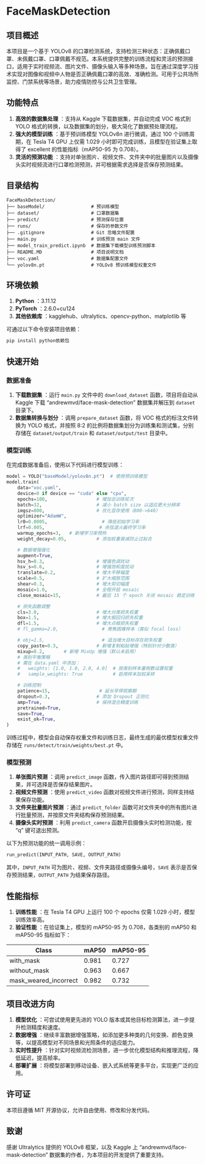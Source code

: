 # FaceMaskDetection

## 项目概述

本项目是一个基于 YOLOv8 的口罩检测系统，支持检测三种状态：正确佩戴口罩、未佩戴口罩、口罩佩戴不规范。本系统提供完整的训练流程和灵活的预测接口，适用于实时视频流、图片文件、摄像头输入等多种场景。旨在通过深度学习技术实现对图像和视频中人物是否正确佩戴口罩的高效、准确检测。可用于公共场所监控、门禁系统等场景，助力疫情防控与公共卫生管理。

## 功能特点

  1. **高效的数据集处理** ：支持从 Kaggle 下载数据集，并自动完成 VOC 格式到 YOLO 格式的转换，以及数据集的划分，极大简化了数据预处理流程。
  2. **强大的模型训练** ：基于预训练模型 YOLOv8n 进行微调，通过 100 个训练周期，在 Tesla T4 GPU 上仅需 1.029 小时即可完成训练，且模型在验证集上取得了 excellent 的性能指标（mAP50-95 为 0.708）。
  3. **灵活的预测功能** ：支持对单张图片、视频文件、文件夹中的批量图片以及摄像头实时视频流进行口罩检测预测，并可根据需求选择是否保存预测结果。

## 目录结构

```
FaceMaskDetection/
├── baseModel/                 # 预训练模型
├── dataset/                   # 口罩数据集
├── predict/                   # 预测保存位置
├── runs/                      # 保存的参数文件
├── .gitignore                 # Git 忽略文件配置
├── main.py                    # 训练预测 main 文件
├── model_train_predict.ipynb  # 数据集下载模型训练预测脚本
├── README.MD                  # 项目说明文档
├── voc.yaml                   # 数据集配置文件
└── yolov8n.pt                 # YOLOv8 预训练模型权重文件
```

## 环境依赖

  1. **Python** ：3.11.12
  2. **PyTorch** ：2.6.0+cu124
  3. **其他依赖库** ：kagglehub、ultralytics、opencv-python、matplotlib 等

可通过以下命令安装项目依赖：

```bash
pip install python依赖包
```

## 快速开始

### 数据准备

  1. **下载数据集** ：运行 `main.py` 文件中的 `download_dataset` 函数，项目将自动从 Kaggle 下载 “andrewmvd/face-mask-detection” 数据集并解压到 `dataset` 目录下。
  2. **数据集转换与划分** ：调用 `prepare_dataset` 函数，将 VOC 格式的标注文件转换为 YOLO 格式，并按照 8:2 的比例将数据集划分为训练集和测试集，分别存储在 `dataset/output/train` 和 `dataset/output/test` 目录中。

### 模型训练

在完成数据准备后，使用以下代码进行模型训练：

```python
model = YOLO("baseModel/yolov8n.pt")  # 使用预训练模型
model.train(
    data="voc.yaml",
    device=0 if device == "cuda" else "cpu",
    epochs=100,                  # 增加总训练轮次
    batch=32,                    # 减小 batch size 以适应更大分辨率
    imgsz=800,                   # 优化显存使用（800->640）
    optimizer="AdamW",
    lr0=0.0005,                    # 降低初始学习率
    lrf=0.005,                    # 余弦退火最终学习率
    warmup_epochs=3,   # 新增学习率预热
    weight_decay=0.05,           # 添加权重衰减防止过拟合

    # 数据增强强化
    augment=True,
    hsv_h=0.3,                   # 增强色调扰动
    hsv_s=0.6,                   # 增强饱和度扰动
    translate=0.2,               # 增大平移幅度
    scale=0.5,                   # 扩大缩放范围
    shear=0.3,                   # 增大剪切幅度
    mosaic=1.0,                  # 全程开启 mosaic
    close_mosaic=15,             # 最后 15 个 epoch 关闭 mosaic 稳定训练

    # 损失函数调整
    cls=3.0,                     # 增大分类损失权重
    box=1.5,                     # 增大框回归损失权重
    dfl=1.5,                     # 增大点框损失权重
    # fl_gamma=2.0,                # 聚焦困难样本（类似 focal loss）

    # obj=1.5,                     # 适当增大目标存在损失权重
    copy_paste=0.3,              # 新增复制粘贴增强（特别针对少数类）
    mixup=0.2,       # 新增 MixUp 增强（默认未启用）
    # 类别平衡策略
    # 需在 data.yaml 中添加：
    #   weights: [1.0, 1.0, 2.0, 4.0]  # 按类别样本量倒数设置权重
    #   sample_weights: True           # 启用样本加权采样

    # 训练控制
    patience=15,                  # 延长早停观察期
    dropout=0.3,                 # 添加 Dropout 正则化
    amp=True,                    # 保持混合精度训练
    pretrained=True,
    save=True,
    exist_ok=True,
)
```

训练过程中，模型会自动保存权重文件和训练日志，最终生成的最优模型权重文件存储在 `runs/detect/train/weights/best.pt` 中。

### 模型预测

  1. **单张图片预测** ：调用 `predict_image` 函数，传入图片路径即可得到预测结果，并可选择是否保存结果图片。
  2. **视频文件预测** ：使用 `predict_video` 函数对视频文件进行预测，同样支持结果保存功能。
  3. **文件夹批量图片预测** ：通过 `predict_folder` 函数可对文件夹中的所有图片进行批量预测，并按原文件夹结构保存预测结果。
  4. **摄像头实时预测** ：利用 `predict_camera` 函数开启摄像头实时检测功能，按 “q” 键可退出预测。

以下为预测功能的统一调用示例：

```python
run_predict(INPUT_PATH, SAVE, OUTPUT_PATH)
```

其中，`INPUT_PATH` 可为图片、视频、文件夹路径或摄像头编号，`SAVE` 表示是否保存预测结果，`OUTPUT_PATH` 为结果保存路径。

## 性能指标

  1. **训练性能** ：在 Tesla T4 GPU 上运行 100 个 epochs 仅需 1.029 小时，模型训练效率高。
  2. **验证性能** ：在验证集上，模型的 mAP50-95 为 0.708，各类别的 mAP50 和 mAP50-95 指标如下：

| Class              | mAP50  | mAP50-95 |
|--------------------|--------|----------|
| with_mask          | 0.981  | 0.727    |
| without_mask       | 0.963  | 0.667    |
| mask_weared_incorrect | 0.982  | 0.732    |

## 项目改进方向

  1. **模型优化** ：可尝试使用更先进的 YOLO 版本或其他目标检测算法，进一步提升检测精度和速度。
  2. **数据增强** ：继续丰富数据增强策略，如添加更多种类的几何变换、颜色变换等，以提高模型对不同场景和光照条件的适应能力。
  3. **实时性提升** ：针对实时视频流检测场景，进一步优化模型结构和推理流程，降低延迟，提高帧率。
  4. **部署扩展** ：将模型部署到移动设备、嵌入式系统等更多平台，实现更广泛的应用。

## 许可证

本项目遵循 MIT 开源协议，允许自由使用、修改和分发代码。

## 致谢

感谢 Ultralytics 提供的 YOLOv8 框架，以及 Kaggle 上 “andrewmvd/face-mask-detection” 数据集的作者，为本项目的开发提供了重要支持。